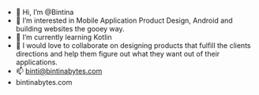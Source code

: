 - 👋 Hi, I’m @Bintina
- 👀 I’m interested in Mobile Application Product Design, Android and building websites the gooey way.
- 🌱 I’m currently learning Kotlin
- 💞️ I would love to collaborate on designing products that fulfill the clients directions and help them figure out what they want out of their applications.
- 📫 binti@bintinabytes.com
- bintinabytes.com

<!---
Bintina/Bintina is a ✨ special ✨ repository because its `README.md` (this file) appears on your GitHub profile.
You can click the Preview link to take a look at your changes.
--->
